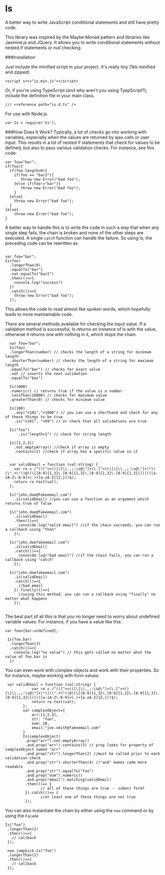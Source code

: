 Is
==

A better way to write JavaScript conditional statements and still have pretty code.

This library was inspired by the Maybe Monad pattern and libraries like Jasmine.js and JQuery. It allows you to write conditional statements without nested if statements or null checking. 

###Installation

Just include the minified script in your project. It's really tiny (1kb minified and zipped)
```
<script src="is.min.js"></script>
```
Or, if you're using TypeScript (and why aren't you using TyepScript?), include the definition file in your main class.
```
/// <reference path="is.d.ts" />
```
For use with Node.js.
```
var Is = require('Is');
```
###How Does It Work?
  Typically, a lot of checks go into working with variables, especially when the values are returned by ajax calls or user input. This results in a lot of nested if statements that check for values to be defined, but also to pass various validation checks. For instance, see this code:
  
  ```
  var foo="bar";
  if(foo){
    if(foo.length>0){
      if(foo == "bar2"){
         throw new Error("bad foo");
      }else if(foo!="bar"){
         throw new Error("bad foo"); 
      }
    }else{
      throw new Error("bad foo");
    }
  }else{
      throw new Error("bad foo");
  }
  ```

A better way to handle this is to write the code in such a way that when any single step fails, the chain is broken and none of the other steps are executed. A single `catch` function can handle the failure. So using Is, the preceding code can be rewritten as:
  ```

  var foo="bar";
  Is(foo)
    .longerThan(0).
    .equalTo("bar")
    .not.equalTo("bar2")
    .then(()=>{
      console.log("success")
    })
    .catch(()=>{
      throw new Error("bad foo");
    });
```

This allows the code to read almost like spoken words, which hopefully leads to more maintainable code.

There are several methods available for checking the input value. If a validation method is successful, Is returns an instance of Is with the value, otherwise it returns one with nothing in it, which stops the chain.

```  
  var foo="bar";
  Is(foo)
  .longerThan(number) // checks the length of a string for minimum length 
  .shorterThan(number) // checks the length of a string for maximum length
  .equalTo("bar") // checks for exact value
  .not // inverts the next validation
  .equalTo("baz")
  
  Is(1000)
  .numeric() // returns true if the value is a number
  .lessThan(10000) // checks for maximum value
  .greaterThan(0) // checks for minimum value
  
  Is(100)
    .any("<101",">1000") // you can use a shorthand and check for any of these things to be true
    .is("<101", ">99") // or check that all validations are true
    
  Is("foo")
      .is("length>1") // check for string length
      
  Is([1,2,3])
    .not.emptyArray() //check if array is empty
    .contains(2) //check if array has a specific value in it
    
    
  var validEmail = function (val:string) {
    var re = /^(([^<>()[\]\\.,;:\s@\"]+(\.[^<>()[\]\\.,;:\s@\"]+)*)|(\".+\"))@((\[[0-9]{1,3}\.[0-9]{1,3}\.[0-9]{1,3}\.[0-9]{1,3}\])|(([a-zA-Z\-0-9]+\.)+[a-zA-Z]{2,}))$/;
    return re.test(val);
  };

  Is("john.doe@fakeemail.com")
    .is(validEmail) //you can use a function as an argument which returns true of false
  
  Is("john.doe@fakeemail.com")
    .is(validEmail)
    .then(()=>{
      consolde.log("valid email") //if the chain succeeds, you can run a callback using "then"
    });
    
  Is("john.doefakeemail.com")
    .is(validEmail)
    .catch(()=>{
      consolde.log("bad email") //if the chain fails, you can run a callback using "catch"
    });
  
  Is("john.doefakeemail.com")
    .is(validEmail)
    .catch(()=>{
      //bad email
    }).finally(()=>{
      //using this method, you can run a callback using "finally" no matter what happens
    });
  
```
The best part of all this is that you no longer need to worry about undefined variable values. For instance, if you have a value like this:

```
var foo={bar:undefined};

 Is(foo.bar)
  .longerThan(3)
  .catch(()=>{
    console.log("no value") // this gets called no matter what the value of foo.bar is
  })
```

You can even work with complex objects and work with their properties. So for instance, maybe working with form values:
```
 var validEmail = function (val:string) {
            var re = /^(([^<>()[\]\\.,;:\s@\"]+(\.[^<>()[\]\\.,;:\s@\"]+)*)|(\".+\"))@((\[[0-9]{1,3}\.[0-9]{1,3}\.[0-9]{1,3}\.[0-9]{1,3}\])|(([a-zA-Z\-0-9]+\.)+[a-zA-Z]{2,}))$/;
            return re.test(val);
        };
        var complexObject={
            arr:[1,2,3],
            str: "foo",
            num: 10,
            email:"joe.smith@fakeemail.com"
        }
        Is(complexObject)
         .prop("arr").not.emptyArray()
         .and.prop("arr").contains(3) // prop looks for property of complexObject named "arr"
         .and.prop("str").longerThan(2) //must be called prior to each validation check
         .and.prop("str").shorterThan(4) //"and" makes code more readable
         .and.prop("str").equalTo("foo")
         .and.prop("num").numeric()
         .and.prop("email").matching(validEmail)
         .then(()=> {
                // all of these things are true -- submit form?
         }).catch(()=> {
                //at least one of these things are not true
         });
 ```
You can also instantiate the chain by either using the `new` command or by using the `Facade`

```
Is("foo")
 .longerThan(2)
 .then(()=>{
   // callback
 });
 
 new jumpkick.Is("foo")
 .longerThan(2)
 .then(()=>{
   // callback
 });
```
